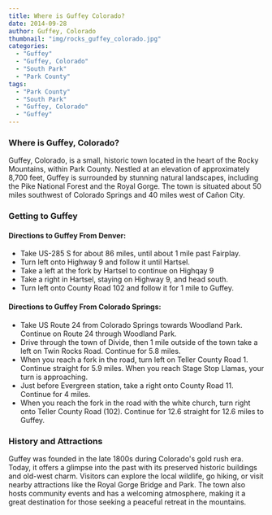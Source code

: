 ```yaml
---
title: Where is Guffey Colorado?
date: 2014-09-28
author: Guffey, Colorado
thumbnail: "img/rocks_guffey_colorado.jpg"
categories:
  - "Guffey"
  - "Guffey, Colorado"
  - "South Park"
  - "Park County"
tags:
  - "Park County"
  - "South Park"
  - "Guffey, Colorado"
  - "Guffey"
---
```


### Where is Guffey, Colorado?

Guffey, Colorado, is a small, historic town located in the heart of the Rocky Mountains, within Park County. Nestled at an elevation of approximately 8,700 feet, Guffey is surrounded by stunning natural landscapes, including the Pike National Forest and the Royal Gorge. The town is situated about 50 miles southwest of Colorado Springs and 40 miles west of Cañon City.

### Getting to Guffey

#### Directions to Guffey From Denver:
- Take US-285 S for about 86 miles, until about 1 mile past Fairplay.
- Turn left onto Highway 9 and follow it until Hartsel.
- Take a left at the fork by Hartsel to continue on Highqay 9
- Take a right in Hartsel, staying on Highway 9, and head south.
- Turn left onto County Road 102 and follow it for 1 mile to Guffey.

#### Directions to Guffey From Colorado Springs:
- Take US Route 24 from Colorado Springs towards Woodland Park. Continue on Route 24 through Woodland Park.
- Drive through the town of Divide, then 1 mile outside of the town take a left on Twin Rocks Road. Continue for 5.8 miles.
- When you reach a fork in the road, turn left on Teller County Road 1. Continue straight for 5.9 miles. When you reach Stage Stop Llamas, your turn is approaching.
- Just before Evergreen station, take a right onto County Road 11. Continue for 4 miles.
- When you reach the fork in the road with the white church, turn right onto Teller County Road (102). Continue for 12.6 straight for 12.6 miles to Guffey.

### History and Attractions

Guffey was founded in the late 1800s during Colorado's gold rush era. Today, it offers a glimpse into the past with its preserved historic buildings and old-west charm. Visitors can explore the local wildlife, go hiking, or visit nearby attractions like the Royal Gorge Bridge and Park. The town also hosts community events and has a welcoming atmosphere, making it a great destination for those seeking a peaceful retreat in the mountains.